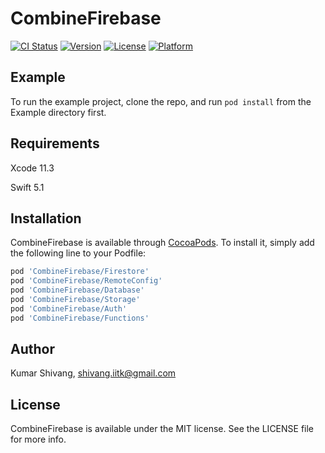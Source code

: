 # CombineFirebase

[![CI Status](https://img.shields.io/travis/kshivang/CombineFirebase.svg?style=flat)](https://travis-ci.org/rever-ai/CombineFirebase)
[![Version](https://img.shields.io/cocoapods/v/CombineFirebase.svg?style=flat)](https://cocoapods.org/pods/CombineFirebase)
[![License](https://img.shields.io/cocoapods/l/CombineFirebase.svg?style=flat)](https://cocoapods.org/pods/CombineFirebase)
[![Platform](https://img.shields.io/cocoapods/p/CombineFirebase.svg?style=flat)](https://cocoapods.org/pods/CombineFirebase)

## Example

To run the example project, clone the repo, and run `pod install` from the Example directory first.

## Requirements

Xcode 11.3

Swift 5.1

## Installation

CombineFirebase is available through [CocoaPods](https://cocoapods.org). To install
it, simply add the following line to your Podfile:

```ruby
pod 'CombineFirebase/Firestore'
pod 'CombineFirebase/RemoteConfig'
pod 'CombineFirebase/Database'
pod 'CombineFirebase/Storage'
pod 'CombineFirebase/Auth'
pod 'CombineFirebase/Functions'
```

## Author

Kumar Shivang, shivang.iitk@gmail.com

## License

CombineFirebase is available under the MIT license. See the LICENSE file for more info.
